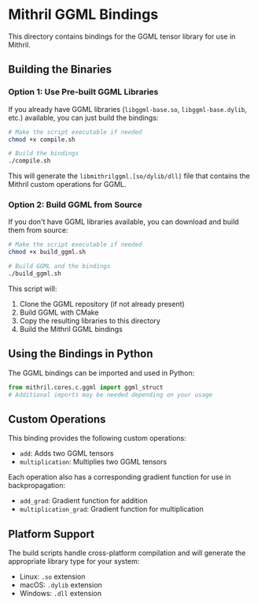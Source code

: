 # Mithril GGML Bindings

This directory contains bindings for the GGML tensor library for use in Mithril.

## Building the Binaries

### Option 1: Use Pre-built GGML Libraries

If you already have GGML libraries (`libggml-base.so`, `libggml-base.dylib`, etc.) available, you can just build the bindings:

```bash
# Make the script executable if needed
chmod +x compile.sh

# Build the bindings
./compile.sh
```

This will generate the `libmithrilggml.[so/dylib/dll]` file that contains the Mithril custom operations for GGML.

### Option 2: Build GGML from Source

If you don't have GGML libraries available, you can download and build them from source:

```bash
# Make the script executable if needed
chmod +x build_ggml.sh

# Build GGML and the bindings
./build_ggml.sh
```

This script will:
1. Clone the GGML repository (if not already present)
2. Build GGML with CMake
3. Copy the resulting libraries to this directory
4. Build the Mithril GGML bindings

## Using the Bindings in Python

The GGML bindings can be imported and used in Python:

```python
from mithril.cores.c.ggml import ggml_struct
# Additional imports may be needed depending on your usage
```

## Custom Operations

This binding provides the following custom operations:

- `add`: Adds two GGML tensors
- `multiplication`: Multiplies two GGML tensors

Each operation also has a corresponding gradient function for use in backpropagation:

- `add_grad`: Gradient function for addition
- `multiplication_grad`: Gradient function for multiplication

## Platform Support

The build scripts handle cross-platform compilation and will generate the appropriate library type for your system:

- Linux: `.so` extension
- macOS: `.dylib` extension
- Windows: `.dll` extension 